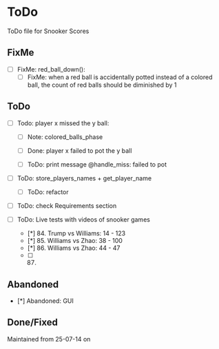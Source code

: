 # ToDo
ToDo file for Snooker Scores

## FixMe
-  [ ] FixMe: red_ball_down():
    -  [ ] FixMe: when a red ball is accidentally potted instead of a colored ball, the count of red balls should be diminished by 1

## ToDo
-  [ ] Todo: player x missed the y ball:
    -  [ ] Note: colored_balls_phase
    -  [ ] Done: player x failed to pot the y ball
    -  [ ] ToDo: print message @handle_miss: failed to pot


-  [ ] ToDo: store_players_names + get_player_name
    -  [ ] ToDo: refactor

-  [ ] ToDo: check Requirements section

-  [ ] ToDo: Live tests with videos of snooker games
    -  [*] 84. Trump vs Williams: 14 - 123
    -  [*] 85. Williams vs Zhao: 38 - 100
    -  [*] 86. Williams vs Zhao: 44 - 47
    -  [ ] 87. 

## Abandoned
-  [*] Abandoned: GUI


## Done/Fixed
Maintained from 25-07-14 on
